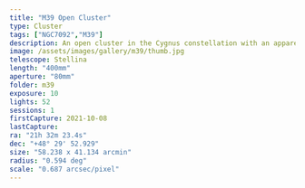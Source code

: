 ```yaml
---
title: "M39 Open Cluster"
type: Cluster
tags: ["NGC7092","M39"]
description: An open cluster in the Cygnus constellation with an apparent size larger than the moon, making it visible with binoculars.
image: /assets/images/gallery/m39/thumb.jpg
telescope: Stellina
length: "400mm"
aperture: "80mm"
folder: m39
exposure: 10
lights: 52
sessions: 1
firstCapture: 2021-10-08 
lastCapture:
ra: "21h 32m 23.4s"
dec: "+48° 29' 52.929"
size: "58.238 x 41.134 arcmin"
radius: "0.594 deg"
scale: "0.687 arcsec/pixel"
---
```

